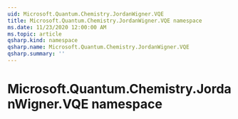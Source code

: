 ```yaml
---
uid: Microsoft.Quantum.Chemistry.JordanWigner.VQE
title: Microsoft.Quantum.Chemistry.JordanWigner.VQE namespace
ms.date: 11/23/2020 12:00:00 AM
ms.topic: article
qsharp.kind: namespace
qsharp.name: Microsoft.Quantum.Chemistry.JordanWigner.VQE
qsharp.summary: ''
---
```


# Microsoft.Quantum.Chemistry.JordanWigner.VQE namespace



